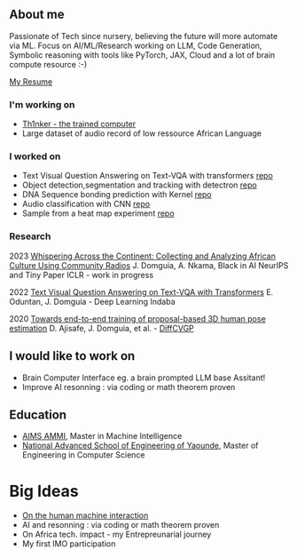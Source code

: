 ## About me

Passionate of Tech since nursery, believing the future will more automate via ML.
Focus on AI/ML/Research working on LLM, Code Generation, Symbolic reasoning with tools like PyTorch, JAX, Cloud and a lot of brain compute resource :-)

[My Resume](/assets/docs/Joseph_Domguia_CV_.pdf)

### I'm working on 

* [Th1nker - the trained computer](https://github.com/domguia/thinker)
* Large dataset of audio record of low ressource African Language  

### I worked on

* Text Visual Question Answering on Text-VQA with transformers [repo](https://github.com/djmMax/AMMIFinalProject)
* Object detection,segmentation and tracking with detectron [repo](https://github.com/djmMax/object-detection-detectron2)
* DNA Sequence bonding prediction with Kernel [repo](https://github.com/djmMax/dna-bonding-prediction)
* Audio classification with CNN [repo](https://github.com/djmMax/audio-classification)
* Sample from a heat map experiment [repo](https://github.com/djmMax/sample-a-heatmap)
<!-- * Satellite Image Classification -->

<!--- [more details](./project-details.html) -->
### Research
2023 [Whispering Across the Continent: Collecting and Analyzing African Culture Using Community Radios](/assets/docs/221_whispering_across_the_continent.pdf)
J. Domguia, A. Nkama, Black in AI NeurIPS and Tiny Paper ICLR - work in progress

2022 [Text Visual Question Answering on Text-VQA with Transformers](/assets/docs/Poster%20VQA_6378_poster.pdf)
E. Oduntan, J. Domguia - Deep Learning Indaba

2020 [Towards end-to-end training of proposal-based 3D human pose estimation](/assets/docs/Towards%20end-to-end%20training%20of%20proposal-based%203D.pdf)
D. Ajisafe, J. Domguia, et al. - [DiffCVGP](https://montrealrobotics.ca/diffcvgp/papers/)


## I would like to work on
* Brain Computer Interface eg. a brain prompted LLM base Assitant!  
* Improve AI resonning : via coding or math theorem proven 

## Education

* [AIMS AMMI](https://aimsammi.org), Master in Machine Intelligence
* [National Advanced School of Engineering of Yaounde](https://polytechnique.cm), Master of Engineering in Computer Science

<!-- For more details my [full profile](./joseph-profile-turing.html) -->


# Big Ideas
* [On the human machine interaction](/blog/bci.html)  
* AI and resonning : via coding or math theorem proven 
* On Africa tech. impact - my Entrepreunarial journey
* My first IMO participation

